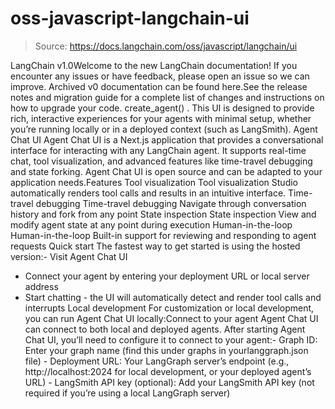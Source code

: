 # oss-javascript-langchain-ui

> Source: https://docs.langchain.com/oss/javascript/langchain/ui

LangChain v1.0Welcome to the new LangChain documentation! If you encounter any issues or have feedback, please open an issue so we can improve. Archived v0 documentation can be found here.See the release notes and migration guide for a complete list of changes and instructions on how to upgrade your code.
create_agent()
. This UI is designed to provide rich, interactive experiences for your agents with minimal setup, whether you’re running locally or in a deployed context (such as LangSmith).
Agent Chat UI
Agent Chat UI is a Next.js application that provides a conversational interface for interacting with any LangChain agent. It supports real-time chat, tool visualization, and advanced features like time-travel debugging and state forking. Agent Chat UI is open source and can be adapted to your application needs.Features
Tool visualization
Tool visualization
Studio automatically renders tool calls and results in an intuitive interface.
Time-travel debugging
Time-travel debugging
Navigate through conversation history and fork from any point
State inspection
State inspection
View and modify agent state at any point during execution
Human-in-the-loop
Human-in-the-loop
Built-in support for reviewing and responding to agent requests
Quick start
The fastest way to get started is using the hosted version:- Visit Agent Chat UI
- Connect your agent by entering your deployment URL or local server address
- Start chatting - the UI will automatically detect and render tool calls and interrupts
Local development
For customization or local development, you can run Agent Chat UI locally:Connect to your agent
Agent Chat UI can connect to both local and deployed agents. After starting Agent Chat UI, you’ll need to configure it to connect to your agent:- Graph ID: Enter your graph name (find this under
graphs
in yourlanggraph.json
file) - Deployment URL: Your LangGraph server’s endpoint (e.g.,
http://localhost:2024
for local development, or your deployed agent’s URL) - LangSmith API key (optional): Add your LangSmith API key (not required if you’re using a local LangGraph server)